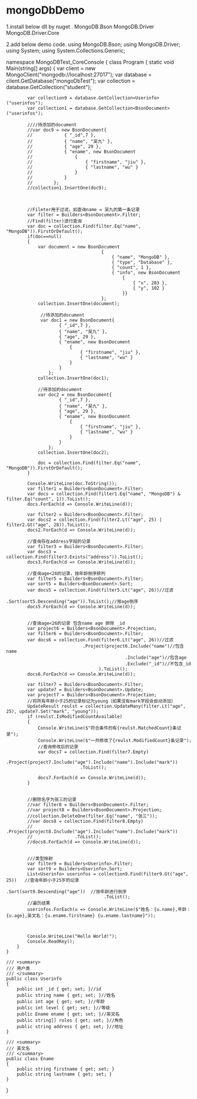 # mongoDbDemo
1.install below dll by nuget .
MongoDB.Bson
MongoDB.Driver
MongoDB.Driver.Core

2.add below demo code.
using MongoDB.Bson;
using MongoDB.Driver;
using System;
using System.Collections.Generic;

namespace MongoDBTest_CoreConsole
{
    class Program
    {
        static void Main(string[] args)
        {
            var client = new MongoClient("mongodb://localhost:27017");
            var database = client.GetDatabase("mongoDbTest");
            var collection = database.GetCollection<BsonDocument>("student");

            var collection9 = database.GetCollection<Userinfo>("userinfos");
            var collection1 = database.GetCollection<BsonDocument>("userinfos");

            ////待添加的document
            //var doc9 = new BsonDocument{
            //            { "_id",7 },
            //            { "name", "吴九" },
            //            { "age", 29 },
            //            { "ename", new BsonDocument
            //                {
            //                    { "firstname", "jiu" },
            //                    { "lastname", "wu" }
            //                }
            //            }
            //        };
            //collection1.InsertOne(doc9);



            //Fileter用于过滤，如查询name = 吴九的第一条记录
            var filter = Builders<BsonDocument>.Filter;
            //Find(filter)进行查询
            var doc = collection.Find(filter.Eq("name", "MongoDB")).FirstOrDefault();
            if(doc==null)
            {
                var document = new BsonDocument
                                        {
                                            { "name", "MongoDB" },
                                            { "type", "Database" },
                                            { "count", 1 },
                                            { "info", new BsonDocument
                                                {
                                                    { "x", 203 },
                                                    { "y", 102 }
                                                }}
                                        };
                collection.InsertOne(document);

                 //待添加的document
                 var doc1 = new BsonDocument{
                        { "_id",7 },
                        { "name", "吴九" },
                        { "age", 29 },
                        { "ename", new BsonDocument
                            {
                                { "firstname", "jiu" },
                                { "lastname", "wu" }
                            }
                        }
                    };
                collection.InsertOne(doc1);

                //待添加的document
                var doc2 = new BsonDocument{
                        { "_id",7 },
                        { "name", "吴九" },
                        { "age", 29 },
                        { "ename", new BsonDocument
                            {
                                { "firstname", "jiu" },
                                { "lastname", "wu" }
                            }
                        }
                    };
                collection.InsertOne(doc2);

                doc = collection.Find(filter.Eq("name", "MongoDB")).FirstOrDefault();
            }

            Console.WriteLine(doc.ToString());
            var filter1 = Builders<BsonDocument>.Filter;
            var docs = collection.Find(filter1.Eq("name", "MongoDB") & filter.Eq("count", 1)).ToList();
            docs.ForEach(d => Console.WriteLine(d));

            var filter2 = Builders<BsonDocument>.Filter;
            var docs2 = collection.Find(filter2.Lt("age", 25) | filter2.Gt("age", 28)).ToList();
            docs2.ForEach(d => Console.WriteLine(d));

            //查询存在address字段的记录
            var filter3 = Builders<BsonDocument>.Filter;
            var docs3 = collection.Find(filter3.Exists("address")).ToList();
            docs3.ForEach(d => Console.WriteLine(d));

            //查询age<26的记录，按年龄倒序排列
            var filter5 = Builders<BsonDocument>.Filter;
            var sort5 = Builders<BsonDocument>.Sort;
            var docs5 = collection.Find(filter5.Lt("age", 26))//过滤
                                 .Sort(sort5.Descending("age")).ToList();//按age倒序
            docs5.ForEach(d => Console.WriteLine(d));


            //查询age<26的记录 包含name age 排除 _id
            var project6 = Builders<BsonDocument>.Projection;
            var filter6 = Builders<BsonDocument>.Filter;
            var docs6 = collection.Find(filter6.Lt("age", 26))//过滤
                                 .Project(project6.Include("name")//包含name
                                                 .Include("age")//包含age
                                                 .Exclude("_id")//不包含_id
                                       ).ToList();
            docs6.ForEach(d => Console.WriteLine(d));
            
            var filter7 = Builders<BsonDocument>.Filter;
            var update7 = Builders<BsonDocument>.Update;
            var project7 = Builders<BsonDocument>.Projection;
            //将所有年龄小于25的记录标记为young（如果没有mark字段会自动添加）
            UpdateResult reulst = collection.UpdateMany(filter.Lt("age", 25), update7.Set("mark", "young"));
            if (reulst.IsModifiedCountAvailable)
            {
                Console.WriteLine($"符合条件的有{reulst.MatchedCount}条记录");
                Console.WriteLine($"一共修改了{reulst.ModifiedCount}条记录");
                //查询修改后的记录
                var docs7 = collection.Find(filter7.Empty)
                                .Project(project7.Include("age").Include("name").Include("mark"))
                                .ToList();

                docs7.ForEach(d => Console.WriteLine(d));
            }


            //删除名字为张三的记录
            //var filter8 = Builders<BsonDocument>.Filter;
            //var project8 = Builders<BsonDocument>.Projection;
            //collection.DeleteOne(filter.Eq("name", "张三"));
            //var docs8 = collection.Find(filter8.Empty)
            //                .Project(project8.Include("age").Include("name").Include("mark"))
            //                .ToList();
            //docs8.ForEach(d => Console.WriteLine(d));


            ///类型映射
            var filter9 = Builders<Userinfo>.Filter;
            var sort9 = Builders<Userinfo>.Sort;
            List<Userinfo> userinfos = collection9.Find(filter9.Gt("age", 25))   //查询年龄小于25岁的记录
                                                 .Sort(sort9.Descending("age"))  //按年龄进行倒序
                                         .ToList();
            //遍历结果
            userinfos.ForEach(u => Console.WriteLine($"姓名：{u.name},年龄：{u.age},英文名：{u.ename.firstname} {u.ename.lastname}"));



            Console.WriteLine("Hello World!");
            Console.ReadKey();
        }
    }

    /// <summary>
    /// 用户类
    /// </summary>
    public class Userinfo
    {
        public int _id { get; set; }//id
        public string name { get; set; }//姓名
        public int age { get; set; }//年龄
        public int level { get; set; }//等级
        public Ename ename { get; set; }//英文名
        public string[] roles { get; set; }//角色
        public string address { get; set; }//地址
    }

    /// <summary>
    /// 英文名
    /// </summary>
    public class Ename
    {
        public string firstname { get; set; }
        public string lastname { get; set; }
    }
}
